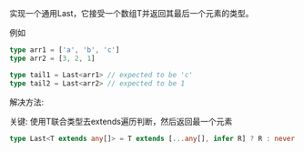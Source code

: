 实现一个通用Last<T>，它接受一个数组T并返回其最后一个元素的类型。

例如
```typescript
type arr1 = ['a', 'b', 'c']
type arr2 = [3, 2, 1]

type tail1 = Last<arr1> // expected to be 'c'
type tail2 = Last<arr2> // expected to be 1
```

解决方法: 

关键: 使用T联合类型去extends遍历判断，然后返回最一个元素

```typescript
type Last<T extends any[]> = T extends [...any[], infer R] ? R : never
```
